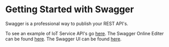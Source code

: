 **Getting Started with Swagger**
==================
Swagger is a professional way to publish your REST API's.

To see an example of IoT Service API's go [here](https://markreha.github.io/cloudworkshop/sdk/docs/swagger/site/index.html).
The Swagger Online Editer can be found [here](http://editor.swagger.io).
The Swagger UI can be found [here](https://swagger.io/swagger-ui/).
